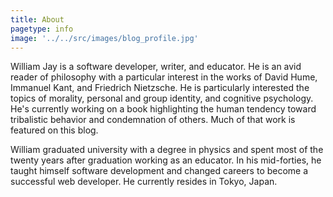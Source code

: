 ```yaml
---
title: About
pagetype: info
image: '../../src/images/blog_profile.jpg'
---
```


William Jay is a software developer, writer, and educator. He is an avid reader of philosophy with a particular interest in the works of David Hume, Immanuel Kant, and Friedrich Nietzsche. He is particularly interested the topics of morality, personal and group identity, and cognitive psychology. He's currently working on a book highlighting the human tendency toward tribalistic behavior and condemnation of others. Much of that work is featured on this blog.

William graduated university with a degree in physics and spent most of the twenty years after graduation working as an educator. In his mid-forties, he taught himself software development and changed careers to become a successful web developer. He currently resides in Tokyo, Japan.